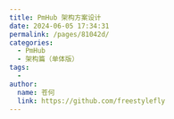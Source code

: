 ```yaml
---
title: PmHub 架构方案设计
date: 2024-06-05 17:34:31
permalink: /pages/81042d/
categories:
  - PmHub
  - 架构篇（单体版）
tags:
  - 
author: 
  name: 苍何
  link: https://github.com/freestylefly
---
```

